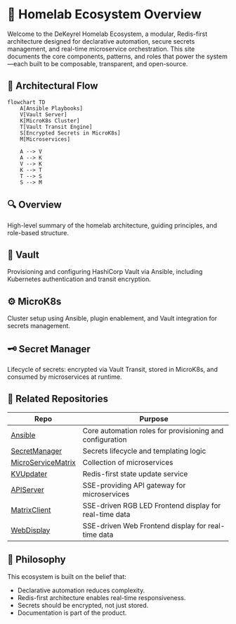 # 🏡 Homelab Ecosystem Overview
Welcome to the DeKeyrel Homelab Ecosystem, a modular, Redis-first architecture designed for declarative automation, secure secrets management, and real-time microservice orchestration.
This site documents the core components, patterns, and roles that power the system—each built to be composable, transparent, and open-source.

## 🧭 Architectural Flow
```mermaid
flowchart TD
    A[Ansible Playbooks]
    V[Vault Server]
    K[MicroK8s Cluster]
    T[Vault Transit Engine]
    S[Encrypted Secrets in MicroK8s]
    M[Microservices]

    A --> V
    A --> K
    V --> K
    K --> T
    T --> S
    S --> M
```

## 🔍 Overview
High-level summary of the homelab architecture, guiding principles, and role-based structure.
## 🔐 Vault
Provisioning and configuring HashiCorp Vault via Ansible, including Kubernetes authentication and transit encryption.
## ⚙️ MicroK8s
Cluster setup using Ansible, plugin enablement, and Vault integration for secrets management.
## 🗝️ Secret Manager
Lifecycle of secrets: encrypted via Vault Transit, stored in MicroK8s, and consumed by microservices at runtime.

## 🧩 Related Repositories

| Repo | Purpose | 
|---|---|
| [Ansible](https://github.com/dekeyrej/ansible) | Core automation roles for provisioning and configuration | 
| [SecretManager](https://github.com/dekeyrej/secretmanager) | Secrets lifecycle and templating logic | 
| [MicroServiceMatrix](https://github.com/dekeyrej/microservicematrix) | Collection of microservices | 
| [KVUpdater](https://github.com/dekeyrej/kv-updater) | Redis-first state update service | 
| [APIServer](https://github.com/dekeyrej/apiserver) | SSE-providing API gateway for microservices | 
| [MatrixClient](https://github.com/dekeyrej/matrixclient) | SSE-driven RGB LED Frontend display for real-time data | 
| [WebDisplay](https://github.com/dekeyrej/nodewebdisplay) | SSE-driven Web Frontend display for real-time data | 


## 🧠 Philosophy
This ecosystem is built on the belief that:
- Declarative automation reduces complexity.
- Redis-first architecture enables real-time responsiveness.
- Secrets should be encrypted, not just stored.
- Documentation is part of the product.
